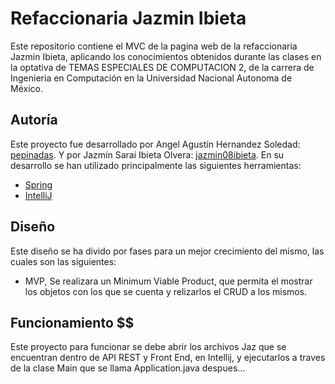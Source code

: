 # Refaccionaria Jazmin Ibieta #

Este repositorio contiene el MVC de la pagina web de la refaccionaria Jazmin Ibieta, aplicando los conocimientos obtenidos durante las clases en la optativa de TEMAS ESPECIALES DE COMPUTACION 2, de la carrera de Ingenieria en Computación en la Universidad Nacional Autonoma de México.

## Autoría ##

Este proyecto fue desarrollado por Angel Agustín Hernandez Soledad:  [pepinadas](https://github.com/pepinadas). 
Y por Jazmín Sarai Ibieta Olvera: [jazmin08ibieta](https://github.com/jazmin08ibieta).
En su desarrollo se han utilizado principalmente las siguientes herramientas:
- [Spring](https://spring.io/)
- [IntelliJ](https://www.jetbrains.com/es-es/idea/)

## Diseño ##

Este diseño se ha divido por fases para un mejor crecimiento del mismo, las cuales son las siguientes:
- MVP, Se realizara un Minimum Viable Product, que permita el mostrar los objetos con los que se cuenta y relizarlos el CRUD a los mismos.

## Funcionamiento $$

Este proyecto para funcionar se debe abrir los archivos Jaz que se encuentran dentro de API REST y Front End, en Intellij, y ejecutarlos a traves de la clase Main que se llama Application.java despues...
